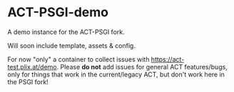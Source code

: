 # ACT-PSGI-demo

A demo instance for the ACT-PSGI fork.

Will soon include template, assets & config.

For now "only" a container to collect issues with https://act-test.plix.at/demo. Please **do not** add issues for general ACT features/bugs, only for things that work in the current/legacy ACT, but don't work here in the PSGI fork! 
